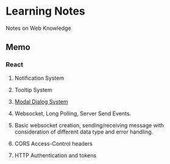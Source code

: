 # Learning Notes

Notes on Web Knowledge

## Memo

### React

1. Notification System
1. Tooltip System
1. [Modal Dialog System](https://zhuanlan.zhihu.com/p/30271961)

1. Websocket, Long Polling, Server Send Events.
1. Basic websocket creation, sending/receiving message with consideration of different data type and error handling.
1. CORS Access-Control headers
1. HTTP Authentication and tokens